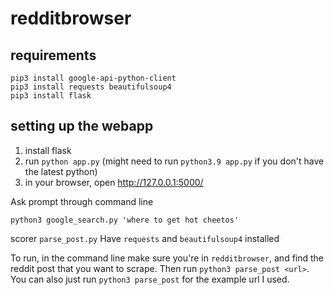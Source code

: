 # redditbrowser

## requirements
```
pip3 install google-api-python-client
pip3 install requests beautifulsoup4
pip3 install flask

```

## setting up the webapp
1. install flask
2. run `python app.py` (might need to run `python3.9 app.py` if you don't have the latest python) 
3. in your browser, open http://127.0.0.1:5000/


Ask prompt through command line 
```
python3 google_search.py 'where to get hot cheetos'
```


scorer `parse_post.py` 
Have `requests` and `beautifulsoup4` installed 

To run, in the command line make sure you're in `redditbrowser`, and find the reddit post that you want to scrape. Then run `python3 parse_post <url>`. You can also just run `python3 parse_post` for the example url I used. 
